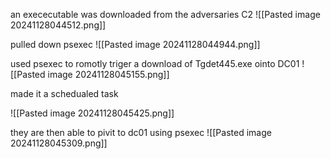 
an exececutable was downloaded from the adversaries C2
![[Pasted image 20241128044512.png]]

pulled down psexec
![[Pasted image 20241128044944.png]]


used psexec to romotly triger a download of Tgdet445.exe ointo DC01
![[Pasted image 20241128045155.png]]

made it a schedualed task

![[Pasted image 20241128045425.png]]


they are then able to pivit to dc01 using psexec
![[Pasted image 20241128045309.png]]
